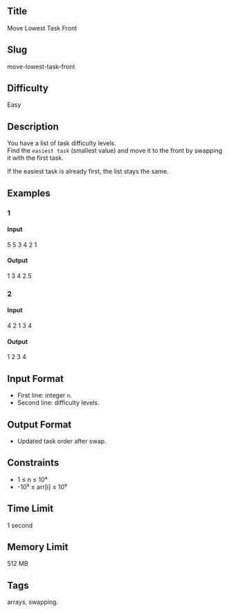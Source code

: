 ## Title

Move Lowest Task Front

## Slug

move-lowest-task-front

## Difficulty

Easy

## Description

You have a list of task difficulty levels.  
Find the `easiest task` (smallest value) and move it to the front by swapping it with the first task.  

If the easiest task is already first, the list stays the same.

## Examples

### 1

#### Input

5
5 3 4 2 1 

#### Output
1 3 4 2 5

### 2

#### Input

4
2 1 3 4 

#### Output
1 2 3 4

## Input Format  

- First line: integer `n`.  
- Second line: difficulty levels.

## Output Format  

- Updated task order after swap.

## Constraints  

- 1 ≤ n ≤ 10⁴  
- -10⁹ ≤ arr[i] ≤ 10⁹  

## Time Limit

1 second

## Memory Limit

512 MB

## Tags

arrays, swapping.
